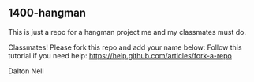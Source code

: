 1400-hangman
------------

This is just a repo for a hangman project me and my classmates must do.

Classmates! Please fork this repo and add your name below:
Follow this tutorial if you need help: https://help.github.com/articles/fork-a-repo

Dalton Nell

